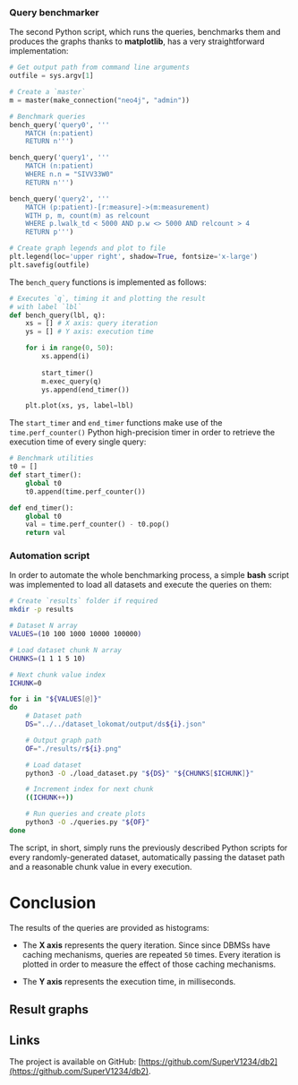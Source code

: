 

### Query benchmarker

The second Python script, which runs the queries, benchmarks them and produces the graphs thanks to **matplotlib**, has a very straightforward implementation:

```python
# Get output path from command line arguments
outfile = sys.argv[1]

# Create a `master` 
m = master(make_connection("neo4j", "admin"))

# Benchmark queries
bench_query('query0', '''
    MATCH (n:patient)
    RETURN n''')

bench_query('query1', '''
    MATCH (n:patient)
    WHERE n.n = "SIVV33W0"
    RETURN n''')

bench_query('query2', '''
    MATCH (p:patient)-[r:measure]->(m:measurement)
    WITH p, m, count(m) as relcount
    WHERE p.lwalk_td < 5000 AND p.w <> 5000 AND relcount > 4
    RETURN p''')

# Create graph legends and plot to file
plt.legend(loc='upper right', shadow=True, fontsize='x-large')
plt.savefig(outfile)
```

The `bench_query` functions is implemented as follows:

```python
# Executes `q`, timing it and plotting the result
# with label `lbl`
def bench_query(lbl, q):
    xs = [] # X axis: query iteration
    ys = [] # Y axis: execution time

    for i in range(0, 50):
        xs.append(i)
        
        start_timer()
        m.exec_query(q)
        ys.append(end_timer())

    plt.plot(xs, ys, label=lbl)
```

The `start_timer` and `end_timer` functions make use of the `time.perf_counter()` Python high-precision timer in order to retrieve the execution time of every single query:

```python
# Benchmark utilities
t0 = []
def start_timer():
    global t0
    t0.append(time.perf_counter())

def end_timer():
    global t0
    val = time.perf_counter() - t0.pop()
    return val
```


### Automation script

In order to automate the whole benchmarking process, a simple **bash** script was implemented to load all datasets and execute the queries on them:

```bash
# Create `results` folder if required
mkdir -p results

# Dataset N array
VALUES=(10 100 1000 10000 100000)

# Load dataset chunk N array
CHUNKS=(1 1 1 5 10)

# Next chunk value index
ICHUNK=0

for i in "${VALUES[@]}"
do
    # Dataset path
    DS="../../dataset_lokomat/output/ds${i}.json"

    # Output graph path
    OF="./results/r${i}.png"

    # Load dataset
    python3 -O ./load_dataset.py "${DS}" "${CHUNKS[$ICHUNK]}"

    # Increment index for next chunk
    ((ICHUNK++))

    # Run queries and create plots
    python3 -O ./queries.py "${OF}"
done
```

The script, in short, simply runs the previously described Python scripts for every randomly-generated dataset, automatically passing the dataset path and a reasonable chunk value in every execution.


# Conclusion

The results of the queries are provided as histograms:

* The **X axis** represents the query iteration. Since since DBMSs have caching mechanisms, queries are repeated `50` times. Every iteration is plotted in order to measure the effect of those caching mechanisms.

* The **Y axis** represents the execution time, in milliseconds.

## Result graphs

<!-- ![la lune](lalune.jpg "Voyage to the moon") -->



## Links

The project is available on GitHub: [https://github.com/SuperV1234/db2](https://github.com/SuperV1234/db2).